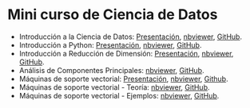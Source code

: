 # Mini curso de Ciencia de Datos
- Introducción a la Ciencia de Datos:
[Presentación](https://nbviewer.org/github/AprendizajeProfundo/minucurso-ciencia-de-datos/blob/main/preliminares/presentaciones/ds_Roles_Data_science.slides.html#/),
[nbviewer](https://nbviewer.org/github/AprendizajeProfundo/minicurso-ciencia-de-datos/blob/main/preliminares/cuadernos/ds_Roles_Data_science.ipynb),
[GitHub](https://github.com/AprendizajeProfundo/minicurso-ciencia-de-datos/blob/main/preliminares/cuadernos/ds_Roles_Data_science.ipynb).
- Introducción a Python:
[Presentación](https://nbviewer.org/github/AprendizajeProfundo/minucurso-ciencia-de-datos/blob/main/intro%20python/presentaciones/py_01_intro_python.slides.html#/),
[nbviewer](https://nbviewer.org/github/AprendizajeProfundo/minicurso-ciencia-de-datos/blob/main/intro%20python/cuadernos/py_01_intro_python.ipynb),
[GitHub](https://github.com/AprendizajeProfundo/minicurso-ciencia-de-datos/blob/main/intro%20python/cuadernos/py_01_intro_python.ipynb).
- Introducción a Reducción de Dimensión:
[Presentación](https://nbviewer.org/github/AprendizajeProfundo/minucurso-ciencia-de-datos/blob/main/reduccion%20dimensiones/presentaciones/Intro_Reduce_Dimension.slides.html#/),
[nbviewer](https://nbviewer.org/github/AprendizajeProfundo/minucurso-ciencia-de-datos/blob/main/reduccion%20dimensiones/cuadernos/Intro_Reduce_Dimension.ipynb),
[GitHub](https://github.com/AprendizajeProfundo/minucurso-ciencia-de-datos/blob/main/reduccion%20dimensiones/cuadernos/Intro_Reduce_Dimension.ipynb).
- Análisis de Componentes Principales:
[nbviewer](https://nbviewer.org/github/AprendizajeProfundo/minucurso-ciencia-de-datos/blob/main/analisis%20componentes%20principales/cuadernos/IntroACP_1.ipynb),
[GitHub](https://github.com/AprendizajeProfundo/minucurso-ciencia-de-datos/blob/main/analisis%20componentes%20principales/cuadernos/IntroACP_1.ipynb).
- Máquinas de soporte vectorial:
[Presentación](https://nbviewer.org/github/AprendizajeProfundo/minucurso-ciencia-de-datos/blob/main/maquinas%20soporte%20vectorial/presentaciones/Intro_SVM-2.slides_2.html#/),
[nbviewer](https://nbviewer.org/github/AprendizajeProfundo/minucurso-ciencia-de-datos/blob/main/maquinas%20soporte%20vectorial/cuadernos/Intro_SVM-2_p.ipynb),
[Github](https://github.com/AprendizajeProfundo/minucurso-ciencia-de-datos/blob/main/maquinas%20soporte%20vectorial/cuadernos/Intro_SVM-2_p.ipynb).
- Máquinas de soporte vectorial - Teoría:
[nbviewer](https://nbviewer.org/github/AprendizajeProfundo/minucurso-ciencia-de-datos/blob/main/maquinas%20soporte%20vectorial/cuadernos/svm_010_Intro_SVM.ipynb),
[GitHub](https://github.com/AprendizajeProfundo/minucurso-ciencia-de-datos/blob/main/maquinas%20soporte%20vectorial/cuadernos/svm_010_Intro_SVM.ipynb).
- Máquinas de soporte vectorial - Ejemplos:
[nbviewer](https://nbviewer.org/github/AprendizajeProfundo/minucurso-ciencia-de-datos/blob/main/maquinas%20soporte%20vectorial/cuadernos/svm_020_SVM-ejempls.ipynb),
[GitHub](https://github.com/AprendizajeProfundo/minucurso-ciencia-de-datos/blob/main/maquinas%20soporte%20vectorial/cuadernos/svm_020_SVM-ejempls.ipynb).
